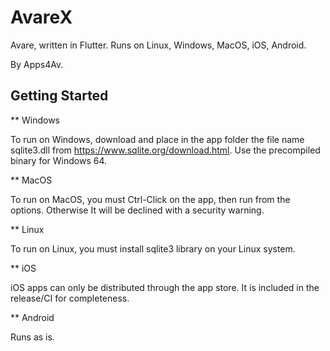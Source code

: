# AvareX

Avare, written in Flutter. Runs on Linux, Windows, MacOS, iOS, Android.

By Apps4Av.

## Getting Started

** Windows 

To run on Windows, download and place in the app folder the file name sqlite3.dll from https://www.sqlite.org/download.html. Use the precompiled binary for Windows 64.

** MacOS

To run on MacOS, you must Ctrl-Click on the app, then run from the options. Otherwise It will be declined with a security warning.

** Linux

To run on Linux, you must install sqlite3 library on your Linux system.

** iOS

iOS apps can only be distributed through the app store. It is included in the release/CI for completeness.

** Android

Runs as is.
